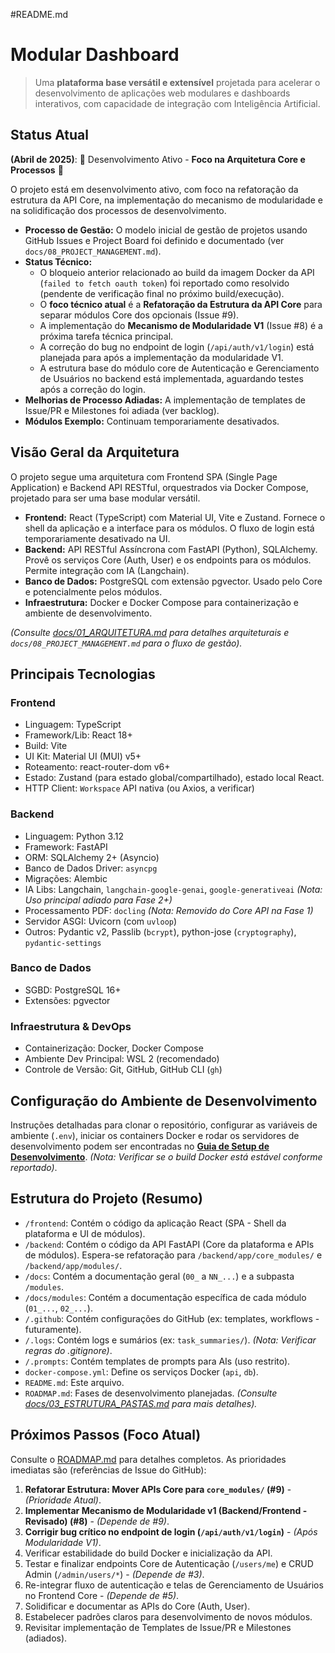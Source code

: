 #README.md
# Modular Dashboard

> Uma **plataforma base versátil e extensível** projetada para acelerar o desenvolvimento de aplicações web modulares e dashboards interativos, com capacidade de integração com Inteligência Artificial.

## Status Atual

**(Abril de 2025)**: 🚧 Desenvolvimento Ativo - **Foco na Arquitetura Core e Processos** 🚧

O projeto está em desenvolvimento ativo, com foco na refatoração da estrutura da API Core, na implementação do mecanismo de modularidade e na solidificação dos processos de desenvolvimento.

* **Processo de Gestão:** O modelo inicial de gestão de projetos usando GitHub Issues e Project Board foi definido e documentado (ver `docs/08_PROJECT_MANAGEMENT.md`).
* **Status Técnico:**
    * O bloqueio anterior relacionado ao build da imagem Docker da API (`failed to fetch oauth token`) foi reportado como resolvido (pendente de verificação final no próximo build/execução).
    * O **foco técnico atual** é a **Refatoração da Estrutura da API Core** para separar módulos Core dos opcionais (Issue #9).
    * A implementação do **Mecanismo de Modularidade V1** (Issue #8) é a próxima tarefa técnica principal.
    * A correção do bug no endpoint de login (`/api/auth/v1/login`) está planejada para após a implementação da modularidade V1.
    * A estrutura base do módulo core de Autenticação e Gerenciamento de Usuários no backend está implementada, aguardando testes após a correção do login.
* **Melhorias de Processo Adiadas:** A implementação de templates de Issue/PR e Milestones foi adiada (ver backlog).
* **Módulos Exemplo:** Continuam temporariamente desativados.

## Visão Geral da Arquitetura

O projeto segue uma arquitetura com Frontend SPA (Single Page Application) e Backend API RESTful, orquestrados via Docker Compose, projetado para ser uma base modular versátil.

* **Frontend:** React (TypeScript) com Material UI, Vite e Zustand. Fornece o shell da aplicação e a interface para os módulos. O fluxo de login está temporariamente desativado na UI.
* **Backend:** API RESTful Assíncrona com FastAPI (Python), SQLAlchemy. Provê os serviços Core (Auth, User) e os endpoints para os módulos. Permite integração com IA (Langchain).
* **Banco de Dados:** PostgreSQL com extensão pgvector. Usado pelo Core e potencialmente pelos módulos.
* **Infraestrutura:** Docker e Docker Compose para containerização e ambiente de desenvolvimento.

*(Consulte [docs/01_ARQUITETURA.md](./docs/01_ARQUITETURA.md) para detalhes arquiteturais e `docs/08_PROJECT_MANAGEMENT.md` para o fluxo de gestão).*

## Principais Tecnologias

### Frontend

* Linguagem: TypeScript
* Framework/Lib: React 18+
* Build: Vite
* UI Kit: Material UI (MUI) v5+
* Roteamento: react-router-dom v6+
* Estado: Zustand (para estado global/compartilhado), estado local React.
* HTTP Client: `Workspace` API nativa (ou Axios, a verificar)

### Backend

* Linguagem: Python 3.12
* Framework: FastAPI
* ORM: SQLAlchemy 2+ (Asyncio)
* Banco de Dados Driver: `asyncpg`
* Migrações: Alembic
* IA Libs: Langchain, `langchain-google-genai`, `google-generativeai` *(Nota: Uso principal adiado para Fase 2+)*
* Processamento PDF: `docling` *(Nota: Removido do Core API na Fase 1)*
* Servidor ASGI: Uvicorn (com `uvloop`)
* Outros: Pydantic v2, Passlib (`bcrypt`), python-jose (`cryptography`), `pydantic-settings`

### Banco de Dados

* SGBD: PostgreSQL 16+
* Extensões: pgvector

### Infraestrutura & DevOps

* Containerização: Docker, Docker Compose
* Ambiente Dev Principal: WSL 2 (recomendado)
* Controle de Versão: Git, GitHub, GitHub CLI (`gh`)

## Configuração do Ambiente de Desenvolvimento

Instruções detalhadas para clonar o repositório, configurar as variáveis de ambiente (`.env`), iniciar os containers Docker e rodar os servidores de desenvolvimento podem ser encontradas no **[Guia de Setup de Desenvolvimento](./docs/02_SETUP_DESENVOLVIMENTO.md)**. *(Nota: Verificar se o build Docker está estável conforme reportado)*.

## Estrutura do Projeto (Resumo)

* `/frontend`: Contém o código da aplicação React (SPA - Shell da plataforma e UI de módulos).
* `/backend`: Contém o código da API FastAPI (Core da plataforma e APIs de módulos). Espera-se refatoração para `/backend/app/core_modules/` e `/backend/app/modules/`.
* `/docs`: Contém a documentação geral (`00_` a `NN_...`) e a subpasta `/modules`.
* `/docs/modules`: Contém a documentação específica de cada módulo (`01_...`, `02_...`).
* `/.github`: Contém configurações do GitHub (ex: templates, workflows - futuramente).
* `/.logs`: Contém logs e sumários (ex: `task_summaries/`). *(Nota: Verificar regras do .gitignore)*.
* `/.prompts`: Contém templates de prompts para AIs (uso restrito).
* `docker-compose.yml`: Define os serviços Docker (`api`, `db`).
* `README.md`: Este arquivo.
* `ROADMAP.md`: Fases de desenvolvimento planejadas.
*(Consulte [docs/03_ESTRUTURA_PASTAS.md](./docs/03_ESTRUTURA_PASTAS.md) para mais detalhes).*

## Próximos Passos (Foco Atual)

Consulte o [ROADMAP.md](./ROADMAP.md) para detalhes completos. As prioridades imediatas são (referências de Issue do GitHub):

1.  **Refatorar Estrutura: Mover APIs Core para `core_modules/` (#9)** - *(Prioridade Atual)*.
2.  **Implementar Mecanismo de Modularidade v1 (Backend/Frontend - Revisado) (#8)** - *(Depende de #9)*.
3.  **Corrigir bug crítico no endpoint de login (`/api/auth/v1/login`)** - *(Após Modularidade V1)*.
4.  Verificar estabilidade do build Docker e inicialização da API.
5.  Testar e finalizar endpoints Core de Autenticação (`/users/me`) e CRUD Admin (`/admin/users/*`) - *(Depende de #3)*.
6.  Re-integrar fluxo de autenticação e telas de Gerenciamento de Usuários no Frontend Core - *(Depende de #5)*.
7.  Solidificar e documentar as APIs do Core (Auth, User).
8.  Estabelecer padrões claros para desenvolvimento de novos módulos.
9.  Revisitar implementação de Templates de Issue/PR e Milestones (adiados).
